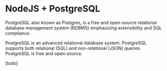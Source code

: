 # NodeJS + PostgreSQL


PostgreSQL also known as Postgres, is a free and open-source relational database management system (RDBMS) emphasizing extensibility and SQL compliance. 

PostgreSQL is an advanced relational database system. PostgreSQL supports both relational (SQL) and non-relational (JSON) queries. PostgreSQL is free and open-source.


[todo]